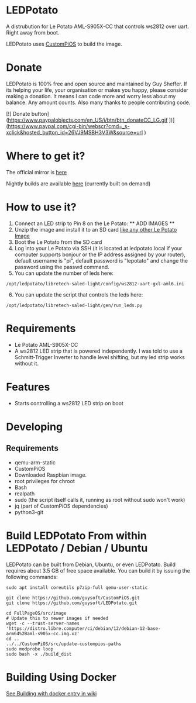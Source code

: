 # LEDPotato

A distrubution for Le Potato AML-S905X-CC that controls ws2812 over uart. Right away from boot.

LEDPotato uses [CustomPiOS](https://github.com/guysoft/CustomPiOS) to build the image.

# Donate
LEDPotato is 100% free and open source and maintained by Guy Sheffer. If its helping your life, your organisation or makes you happy, please consider making a donation. It means I can code more and worry less about my balance. Any amount counts. Also many thanks to people contributing code.


[![ Donate button](https://www.paypalobjects.com/en_US/i/btn/btn_donateCC_LG.gif
])](https://www.paypal.com/cgi-bin/webscr?cmd=_s-xclick&hosted_button_id=26VJ9MSBH3V3W&source=url
)

# Where to get it?

The official mirror is [here](https://unofficialpi.org/Distros/LEDPotato)

Nightly builds are available [here](http://unofficialpi.org/Distros/LEDPotato/nightly/) (currently built on demand)

# How to use it?
1. Connect an LED strip to Pin 8 on the Le Potato:
** ADD IMAGES **
2. Unzip the image and install it to an SD card [like any other Le Potato Image](http://wiki.loverpi.com/tutorial:sbc:libre-aml-s905x-getting-started)
3. Boot the Le Potato from the SD card
4. Log into your Le Potato via SSH (it is located at ledpotato.local if your computer supports bonjour or the IP address assigned by your router), default username is "pi", default password is "lepotato" and change the password using the passwd command.
5. You can update the number of leds here:
```
/opt/ledpotato/libretech-saled-light/config/ws2812-uart-gxl-aml6.ini
```
6. You can update the script that controls the leds here:
```
/opt/ledpotato/libretech-saled-light/gen/run_leds.py
```

# Requirements

* Le Potato AML-S905X-CC
* A ws2812 LED strip that is powered independently. I was told to use a Schmitt-Trigger Inverter to handle level shifting, but my led strip works without it.

# Features

* Starts controlling a ws2812 LED strip on boot

# Developing

## Requirements
* qemu-arm-static
* CustomPiOS
* Downloaded Raspbian image.
* root privileges for chroot
* Bash
* realpath
* sudo (the script itself calls it, running as root without sudo won't work)
* jq (part of CustomPiOS dependencies)
* python3-git

# Build LEDPotato From within LEDPotato / Debian / Ubuntu

LEDPotato can be built from Debian, Ubuntu, or even LEDPotato. Build requires about 3.5 GB of free space available. You can build it by issuing the following commands:

```
sudo apt install coreutils p7zip-full qemu-user-static

git clone https://github.com/guysoft/CustomPiOS.git
git clone https://github.com/guysoft/LEDPotato.git

cd FullPageOS/src/image
# Update this to newer images if needed
wget -c --trust-server-names 'https://distro.libre.computer/ci/debian/12/debian-12-base-arm64%2Baml-s905x-cc.img.xz'
cd ..
../../CustomPiOS/src/update-custompios-paths
sudo modprobe loop
sudo bash -x ./build_dist
```

# Building Using Docker

[See Building with docker entry in wiki](https://github.com/guysoft/CustomPiOS/wiki/Building-with-Docker)
